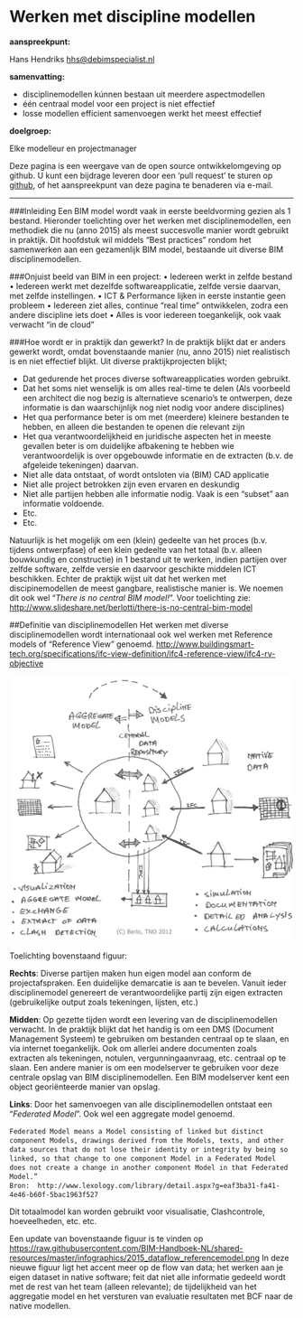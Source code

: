 Werken met discipline modellen
===============================
**aanspreekpunt:**

Hans Hendriks
hhs@debimspecialist.nl

**samenvatting:**

- disciplinemodellen kúnnen bestaan uit meerdere aspectmodellen
- één centraal model voor een project is niet effectief
- losse modellen efficient samenvoegen werkt het meest effectief

**doelgroep:**

Elke modelleur en projectmanager

Deze pagina is een weergave van de open source ontwikkelomgeving op github. U kunt een bijdrage leveren door een ‘pull request’ te sturen op [github](https://github.com/BIM-Handboek-NL/Werken-met-disciplinemodellen), of het aanspreekpunt van deze pagina te benaderen via e-mail.

----------
###Inleiding
Een BIM model wordt vaak in eerste beeldvorming gezien als 1 bestand. Hieronder toelichting over het werken met disciplinemodellen, een methodiek die nu (anno 2015) als meest succesvolle manier wordt gebruikt in praktijk.
Dit hoofdstuk wil middels “Best practices” rondom het samenwerken aan een gezamenlijk BIM model, bestaande uit diverse BIM disciplinemodellen.

###Onjuist beeld van BIM in een project:
•	Iedereen werkt in zelfde bestand
•	Iedereen werkt met dezelfde softwareapplicatie, zelfde versie daarvan, met zelfde instellingen.
•	ICT & Performance lijken in eerste instantie geen probleem
•	Iedereen ziet alles, continue “real time” ontwikkelen, zodra een andere discipline iets doet
•	Alles is voor iedereen toegankelijk, ook vaak verwacht “in de cloud”
 
###Hoe wordt er in praktijk dan gewerkt?
In de praktijk blijkt dat er anders gewerkt wordt, omdat bovenstaande manier (nu, anno 2015) niet realistisch is en niet effectief blijkt.
Uit diverse praktijkprojecten blijkt;
-	Dat gedurende het proces diverse softwareapplicaties worden gebruikt.
-	Dat het soms niet wenselijk is om alles real-time te delen (Als voorbeeld een architect die nog bezig is alternatieve scenario’s te ontwerpen, deze informatie is dan waarschijnlijk nog niet nodig voor andere disciplines)
-	Het qua performance beter is om met (meerdere) kleinere bestanden te hebben, en alleen die bestanden te openen die relevant zijn
-	Het qua verantwoordelijkheid en juridische aspecten het in meeste gevallen beter is om duidelijke afbakening te hebben wie verantwoordelijk is over opgebouwde informatie en de extracten (b.v. de afgeleide tekeningen) daarvan.
-	Niet alle data ontstaat, of wordt ontsloten via (BIM) CAD applicatie
-	Niet alle project betrokken zijn even ervaren en deskundig
-	Niet alle partijen hebben alle informatie nodig. Vaak is een “subset” aan informatie voldoende.
-	Etc.
-	Etc.

Natuurlijk is het mogelijk om een (klein) gedeelte van het proces (b.v. tijdens ontwerpfase) of een klein gedeelte van het totaal (b.v. alleen bouwkundig en constructie) in 1 bestand uit te werken, indien partijen over zelfde software, zelfde versie en daarvoor geschikte middelen ICT beschikken. Echter de praktijk wijst uit dat het werken met discipinemodellen de meest gangbare, realistische manier is. We noemen dit ook wel “*There is no central BIM model!*”. 
Voor toelichting zie: http://www.slideshare.net/berlotti/there-is-no-central-bim-model 

##Definitie van disciplinemodellen
Het werken met diverse disciplinemodellen wordt internationaal ook wel werken met Reference models of “Reference View” genoemd.
http://www.buildingsmart-tech.org/specifications/ifc-view-definition/ifc4-reference-view/ifc4-rv-objective 
 
 
![disciplinemodellen](https://raw.githubusercontent.com/BIM-Handboek-NL/shared-resources/master/pictures/referencemodelconcept.png)

Toelichting bovenstaand figuur:

**Rechts**: Diverse partijen maken hun eigen model aan conform de projectafspraken. Een duidelijke demarcatie is aan te bevelen. Vanuit ieder disciplinemodel genereert de verantwoordelijke partij zijn eigen extracten (gebruikelijke output zoals tekeningen, lijsten, etc.)

**Midden**: Op gezette tijden wordt een levering van de disciplinemodellen verwacht. In de praktijk blijkt dat het handig is om een DMS (Document Management Systeem) te gebruiken om bestanden centraal op te slaan, en via internet toegankelijk. Ook om allerlei andere documenten zoals extracten als tekeningen, notulen, vergunningaanvraag, etc. centraal op te slaan.
Een andere manier is om een modelserver te gebruiken voor deze centrale opslag van BIM disciplinemodellen. Een BIM modelserver kent een object georiënteerde manier van opslag.  

**Links**: Door het samenvoegen van alle disciplinemodellen ontstaat een “*Federated Model*”. Ook wel een aggregate model genoemd.

    Federated Model means a Model consisting of linked but distinct component Models, drawings derived from the Models, texts, and other data sources that do not lose their identity or integrity by being so linked, so that change to one component Model in a Federated Model does not create a change in another component Model in that Federated Model.” 
    Bron:  http://www.lexology.com/library/detail.aspx?g=eaf3ba31-fa41-4e46-b60f-5bac1963f527 

Dit totaalmodel kan worden gebruikt voor visualisatie, Clashcontrole, hoeveelheden, etc. etc.

Een update van bovenstaande figuur is te vinden op https://raw.githubusercontent.com/BIM-Handboek-NL/shared-resources/master/infographics/2015_dataflow_referencemodel.png
In deze nieuwe figuur ligt het accent meer op de flow van data; het werken aan je eigen dataset in native software; feit dat niet alle informatie gedeeld wordt met de rest van het team (alleen relevante); de tijdelijkheid van het aggregatie model en het versturen van evaluatie resultaten met BCF naar de native modellen.


